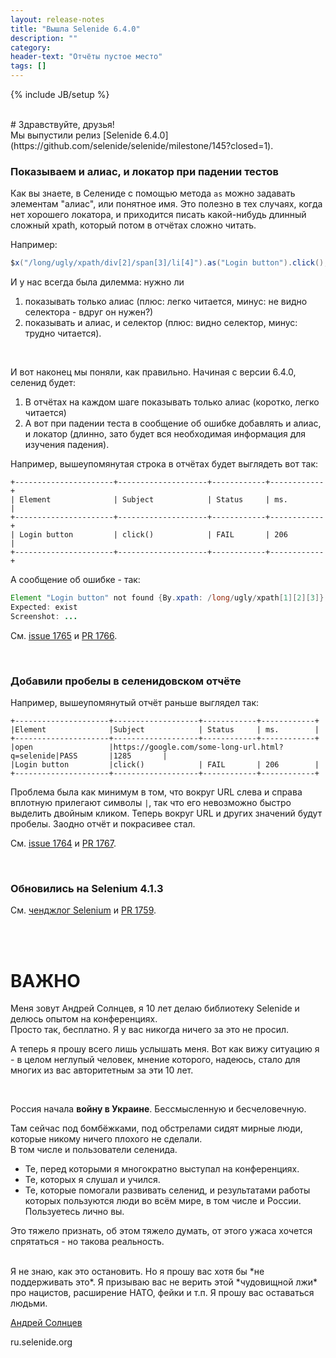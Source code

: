 ```yaml
---
layout: release-notes
title: "Вышла Selenide 6.4.0"
description: ""
category:
header-text: "Отчёты пустое место"
tags: []
---
```

{% include JB/setup %}

<br>
# Здравствуйте, друзья!

<br>
Мы выпустили релиз [Selenide 6.4.0](https://github.com/selenide/selenide/milestone/145?closed=1).

### Показываем и алиас, и локатор при падении тестов

Как вы знаете, в Селениде с помощью метода `as` можно задавать элементам "алиас", или понятное имя. 
Это полезно в тех случаях, когда нет хорошего локатора, и приходится писать какой-нибудь длинный сложный xpath, который 
потом в отчётах сложно читать.

Например: 
```java
$x("/long/ugly/xpath/div[2]/span[3]/li[4]").as("Login button").click();
```

И у нас всегда была дилемма: нужно ли 
1. показывать только алиас (плюс: легко читается, минус: не видно селектора - вдруг он нужен?)
2. показывать и алиас, и селектор (плюс: видно селектор, минус: трудно читается).

<br/>

И вот наконец мы поняли, как правильно. 
Начиная с версии 6.4.0, селенид будет:
1. В отчётах на каждом шаге показывать только алиас (коротко, легко читается)
2. А вот при падении теста в сообщение об ошибке добавлять и алиас, и локатор 
(длинно, зато будет вся необходимая информация для изучения падения). 

Например, вышеупомянутая строка в отчётах будет выглядеть вот так:
```
+----------------------+--------------------+------------+------------+
| Element              | Subject            | Status     | ms.        |
+----------------------+--------------------+------------+------------+
| Login button         | click()            | FAIL       | 206        |
+----------------------+--------------------+------------+------------+
```

А сообщение об ошибке - так:
```java
Element "Login button" not found {By.xpath: /long/ugly/xpath[1][2][3]}
Expected: exist
Screenshot: ...
```
См. [issue 1765](https://github.com/selenide/selenide/issues/1765) и [PR 1766](https://github.com/selenide/selenide/pull/1766).

<br>

### Добавили пробелы в селенидовском отчёте

Например, вышеупомянутый отчёт раньше выглядел так:

```
+---------------------+-------------------+------------+------------+
|Element              |Subject            | Status     | ms.        |
+---------------------+-------------------+------------+------------+
|open                 |https://google.com/some-long-url.html?q=selenide|PASS       |1285       |
|Login button         |click()            | FAIL       | 206        |
+---------------------+-------------------+------------+------------+
```

Проблема была как минимум в том, что вокруг URL слева и справа вплотную прилегают символы `|`, так что его 
невозможно быстро выделить двойным кликом. Теперь вокруг URL и других значений будут пробелы. 
Заодно отчёт и покрасивее стал.   

См. [issue 1764](https://github.com/selenide/selenide/issues/1764) и [PR 1767](https://github.com/selenide/selenide/pull/1767).

<br>

### Обновились на Selenium 4.1.3

См. [ченджлог Selenium](https://github.com/SeleniumHQ/selenium/blob/trunk/java/CHANGELOG) и [PR 1759](https://github.com/selenide/selenide/pull/1759).

<br>

<br>

# ВАЖНО

Меня зовут Андрей Солнцев, я 10 лет делаю библиотеку Selenide и делюсь опытом на конференциях.  
Просто так, бесплатно. Я у вас никогда ничего за это не просил. 

А теперь я прошу всего лишь услышать меня. Вот как вижу ситуацию я - в целом неглупый человек, мнение которого, надеюсь, 
стало для многих из вас авторитетным за эти 10 лет.  

<br>

Россия начала **войну в Украине**. Бессмысленную и бесчеловечную. 

Там сейчас под бомбёжками, под обстрелами сидят мирные люди, которые никому ничего плохого не сделали.  
В том числе и пользователи селенида.   
* Те, перед которыми я многократно выступал на конференциях.   
* Те, которых я слушал и учился.  
* Те, которые помогали развивать селенид, и результатами работы которых пользуются люди во всём мире, в том числе 
и России. Пользуетесь лично вы.  

Это тяжело признать, об этом тяжело думать, от этого ужаса хочется спрятаться - но такова реальность. 

<br>
Я не знаю, как это остановить.  
Но я прошу вас хотя бы *не поддерживать это*.  
Я призываю вас не верить этой *чудовищной лжи* про нацистов, расширение НАТО, фейки и т.п.  
Я прошу вас оставаться людьми. 

<br>

[Андрей Солнцев](http://asolntsev.github.io/)

ru.selenide.org
